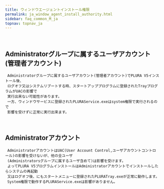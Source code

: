 ```yaml
---
title: ウィンドウエージェントインストール権限
permalink: ja_window_agent_install_authority.html
sidebar: faq_common_M_ja
topnav: topnav_ja
---
```


<br />

## Administratorグループに属するユーザアカウント(管理者アカウント)

     Administratorグループに属するユーザアカウント(管理者アカウント)でPLURA V5インストール後、 
     ログオフ又はシステムリブートする時、スタートアッププログラムに登録されたTrayプログラムがUACの影響で 
     実行出来ない可能性があります。
     一方、ウィンドウサービスに登録されたPLURAService.exeはsystem権限で実行されるので 
     影響を受けずに正常に実行出来ます。

<br />

## Administratorアカウント

     AdministratorアカウントはUAC(User Account Control,ユーザアカウントコントロール)の影響を受けないが、他の全ユーザ 
     (Administratorsグループに属するユーザ含めて)は影響を受けます。
     よってPLURA V5プログラムインストールはAdministratorアカウントでインストールしたらシステムの再起動 
     又はログオフ後、にもスタートメニューに登録されたPLURATray.exeが正常に動作します。
     System権限で動作するPLURAService.exeは影響がありません。